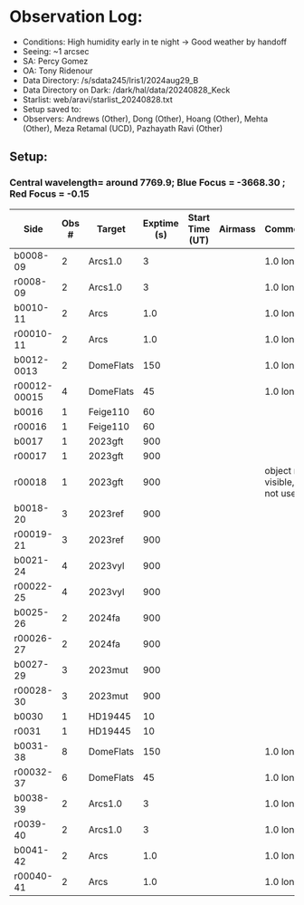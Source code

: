 # Observation Log:

* Conditions: High humidity early in te night -> Good weather by handoff
* Seeing: ~1 arcsec
* SA: Percy Gomez
* OA: Tony Ridenour
* Data Directory: /s/sdata245/lris1/2024aug29_B
* Data Directory on Dark: /dark/hal/data/20240828_Keck
* Starlist: web/aravi/starlist_20240828.txt
* Setup saved to: 
* Observers: Andrews (Other), Dong (Other), Hoang (Other), Mehta (Other), Meza Retamal (UCD), Pazhayath Ravi (Other)

## Setup: 
    
### Central wavelength= around 7769.9; Blue Focus = -3668.30 ; Red Focus = -0.15

| Side | Obs #     | Target    | Exptime (s) | Start Time (UT) | Airmass | Comments                                                   |
|------|-----------|-----------|-------------|-----------------|---------|------------------------------------------------------------|
|b0008-09|2|Arcs1.0        |3| ||1.0 longslit|
|r0008-09|2|Arcs1.0        |3| ||1.0 longslit|
|b0010-11|2|Arcs      |1.0| ||1.0 longslit|
|r00010-11|2|Arcs|1.0| ||1.0 longslit|
|b0012-0013|2|DomeFlats       |150 |||1.0 longslit|
|r00012-00015|4|DomeFlats        |45| ||1.0 longslit|
|b0016| 1 | Feige110|60||||
|r00016|1| Feige110|60||||
|b0017|1| 2023gft|900|||
|r00017|1| 2023gft|900|||
|r00018|1| 2023gft|900|||object not visible, do not use|
|b0018-20|3|2023ref|900||||
|r00019-21|3|2023ref|900||||
|b0021-24|4|2023vyl|900||||
|r00022-25|4|2023vyl|900||||
|b0025-26|2|2024fa|900||||
|r00026-27|2|2024fa|900||||
|b0027-29|3|2023mut|900||||
|r00028-30|3|2023mut|900||||
|b0030|1|HD19445|10||||
|r0031|1|HD19445|10||||
|b0031-38|8|DomeFlats       |150 |||1.0 longslit|
|r00032-37|6|DomeFlats        |45| ||1.0 longslit|
|b0038-39|2|Arcs1.0        |3| ||1.0 longslit|
|r0039-40|2|Arcs1.0        |3| ||1.0 longslit|
|b0041-42|2|Arcs      |1.0| ||1.0 longslit|
|r00040-41|2|Arcs|1.0| ||1.0 longslit|



